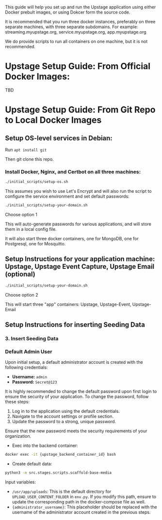This guide will help you set up and run the Upstage application using either Docker prebult images,
or using Dokcer form the source code.

It is recommended that you run three docker instances, preferably on three separate machines, with three separate subdomains. For example: streaming.myupstage.org, service.myupstage.org, app.myupstage.org

We do provide scripts to run all containers on one machine, but it is not recommended.

# Upstage Setup Guide: From Official Docker Images:
TBD

# Upstage Setup Guide: From Git Repo to Local Docker Images

## Setup OS-level services in Debian: 
Run ``` apt install git ```

Then git clone this repo.

### Install Docker, Nginx, and Certbot on all three machines:

```sh
./initial_scripts/setup-os.sh
```

This assumes you wish to use Let's Encrypt and will also run the script to configure the service environment and set default passwords:
```sh
./initial_scripts/setup-your-domain.sh
```
Choose option 1

This will auto-generate passwords for various applications, and will store them in a local config file.

It will also start three docker containers, one for MongoDB, one for Postgresql, one for Mosquitto.

## Setup Instructions for your application machine: Upstage, Upstage Event Capture, Upstage Email (optional)

```sh
./initial_scripts/setup-your-domain.sh
```
Choose option 2

This will start three "app" containers: Upstage, Upstage-Event, Upstage-Email

## Setup Instructions for inserting Seeding Data

### 3. Insert Seeding Data

### Default Admin User

Upon initial setup, a default administrator account is created with the following credentials:

- **Username:** `admin`
- **Password:** `Secret@123`

It is highly recommended to change the default password upon first login to ensure the security of your application. To change the password, follow these steps:

1. Log in to the application using the default credentials.
2. Navigate to the account settings or profile section.
3. Update the password to a strong, unique password.

Ensure that the new password meets the security requirements of your organization.

- Exec into the backend container:

```sh
docker exec -it {upstage_backend_container_id} bash
```
- Create default data:

```sh
python3 -m src.stages.scripts.scaffold-base-media
```

Input variables:
- `/usr/app/uploads`: This is the default directory for `UPLOAD_USER_CONTENT_FOLDER` in `env.py`. If you modify this path, ensure to update the corresponding path in the docker-compose file as well.
- `{administrator_username}`: This placeholder should be replaced with the username of the administrator account created in the previous steps.

